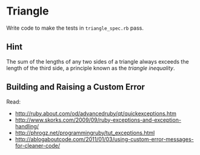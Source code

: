 # Triangle

Write code to make the tests in `triangle_spec.rb` pass.

## Hint

The sum of the lengths of any two sides of a triangle always exceeds the length of the third side, a principle known as the _triangle inequality_.

## Building and Raising a Custom Error

Read: 
* http://ruby.about.com/od/advancedruby/qt/quickexceptions.htm
* http://www.skorks.com/2009/09/ruby-exceptions-and-exception-handling/
* http://phrogz.net/programmingruby/tut_exceptions.html
* http://ablogaboutcode.com/2011/01/03/using-custom-error-messages-for-cleaner-code/
